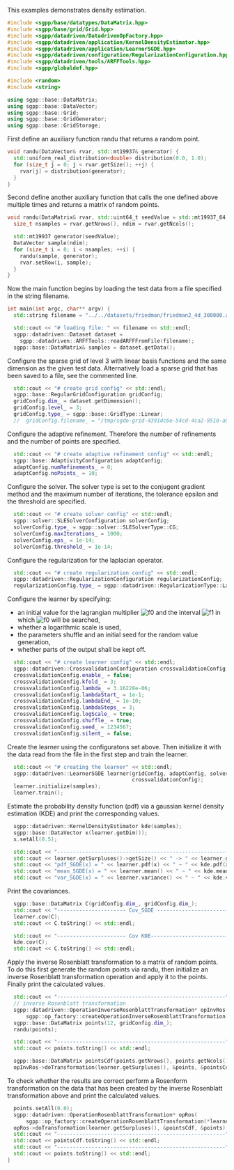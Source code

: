 
This examples demonstrates density estimation.

```c++
#include <sgpp/base/datatypes/DataMatrix.hpp>
#include <sgpp/base/grid/Grid.hpp>
#include <sgpp/datadriven/DatadrivenOpFactory.hpp>
#include <sgpp/datadriven/application/KernelDensityEstimator.hpp>
#include <sgpp/datadriven/application/LearnerSGDE.hpp>
#include <sgpp/datadriven/configuration/RegularizationConfiguration.hpp>
#include <sgpp/datadriven/tools/ARFFTools.hpp>
#include <sgpp/globaldef.hpp>

#include <random>
#include <string>

using sgpp::base::DataMatrix;
using sgpp::base::DataVector;
using sgpp::base::Grid;
using sgpp::base::GridGenerator;
using sgpp::base::GridStorage;
```

First define an auxiliary function randu that returns a random point.

```c++
void randu(DataVector& rvar, std::mt19937& generator) {
  std::uniform_real_distribution<double> distribution(0.0, 1.0);
  for (size_t j = 0; j < rvar.getSize(); ++j) {
    rvar[j] = distribution(generator);
  }
}
```

Second define another auxiliary function that calls the one defined above multiple times and
returns a matrix of random points.

```c++
void randu(DataMatrix& rvar, std::uint64_t seedValue = std::mt19937_64::default_seed) {
  size_t nsamples = rvar.getNrows(), ndim = rvar.getNcols();

  std::mt19937 generator(seedValue);
  DataVector sample(ndim);
  for (size_t i = 0; i < nsamples; ++i) {
    randu(sample, generator);
    rvar.setRow(i, sample);
  }
}
```

Now the main function begins by loading the test data from a file specified in the string
filename.

```c++
int main(int argc, char** argv) {
  std::string filename = "../../datasets/friedman/friedman2_4d_300000.arff";

  std::cout << "# loading file: " << filename << std::endl;
  sgpp::datadriven::Dataset dataset =
    sgpp::datadriven::ARFFTools::readARFFFromFile(filename);
  sgpp::base::DataMatrix& samples = dataset.getData();
```

Configure the sparse grid of level 3 with linear basis functions and the same dimension as the
given test data.
Alternatively load a sparse grid that has been saved to a file, see the commented line.

```c++
  std::cout << "# create grid config" << std::endl;
  sgpp::base::RegularGridConfiguration gridConfig;
  gridConfig.dim_ = dataset.getDimension();
  gridConfig.level_ = 3;
  gridConfig.type_ = sgpp::base::GridType::Linear;
  //  gridConfig.filename_ = "/tmp/sgde-grid-4391dc6e-54cd-4ca2-9510-a9c02a2889ec.grid";
```

Configure the adaptive refinement. Therefore the number of refinements and the number of points
are specified.

```c++
  std::cout << "# create adaptive refinement config" << std::endl;
  sgpp::base::AdaptivityConfiguration adaptConfig;
  adaptConfig.numRefinements_ = 0;
  adaptConfig.noPoints_ = 10;
```

Configure the solver. The solver type is set to the conjugent gradient method and the maximum
number of iterations, the tolerance epsilon and the threshold are specified.

```c++
  std::cout << "# create solver config" << std::endl;
  sgpp::solver::SLESolverConfiguration solverConfig;
  solverConfig.type_ = sgpp::solver::SLESolverType::CG;
  solverConfig.maxIterations_ = 1000;
  solverConfig.eps_ = 1e-14;
  solverConfig.threshold_ = 1e-14;
```

Configure the regularization for the laplacian operator.

```c++
  std::cout << "# create regularization config" << std::endl;
  sgpp::datadriven::RegularizationConfiguration regularizationConfig;
  regularizationConfig.type_ = sgpp::datadriven::RegularizationType::Laplace;
```

Configure the learner by specifying:
- an initial value for the lagrangian multiplier ![f0] and the interval
  ![f1] in which ![f0] will be searched,
- whether a logarithmic scale is used,
- the parameters shuffle and an initial seed for the random value generation,
- whether parts of the output shall be kept off.

```c++
  std::cout << "# create learner config" << std::endl;
  sgpp::datadriven::CrossvalidationConfiguration crossvalidationConfig;
  crossvalidationConfig.enable_ = false;
  crossvalidationConfig.kfold_ = 3;
  crossvalidationConfig.lambda_ = 3.16228e-06;
  crossvalidationConfig.lambdaStart_ = 1e-1;
  crossvalidationConfig.lambdaEnd_ = 1e-10;
  crossvalidationConfig.lambdaSteps_ = 3;
  crossvalidationConfig.logScale_ = true;
  crossvalidationConfig.shuffle_ = true;
  crossvalidationConfig.seed_ = 1234567;
  crossvalidationConfig.silent_ = false;
```

Create the learner using the configuratons set above. Then initialize it with the data read
from the file in the first step and train the learner.

```c++
  std::cout << "# creating the learner" << std::endl;
  sgpp::datadriven::LearnerSGDE learner(gridConfig, adaptConfig, solverConfig, regularizationConfig,
                                        crossvalidationConfig);
  learner.initialize(samples);
  learner.train();
```

Estimate the probability density function (pdf) via a gaussian kernel density estimation (KDE)
and print the corresponding values.

```c++
  sgpp::datadriven::KernelDensityEstimator kde(samples);
  sgpp::base::DataVector x(learner.getDim());
  x.setAll(0.5);

  std::cout << "--------------------------------------------------------\n";
  std::cout << learner.getSurpluses()->getSize() << " -> " << learner.getSurpluses()->sum() << "\n";
  std::cout << "pdf_SGDE(x) = " << learner.pdf(x) << " ~ " << kde.pdf(x) << " =pdf_KDE(x)\n";
  std::cout << "mean_SGDE(x) = " << learner.mean() << " ~ " << kde.mean() << " = mean_KDE(x)\n";
  std::cout << "var_SGDE(x) = " << learner.variance() << " ~ " << kde.variance() << "=var_KDE(x)\n";
```

Print the covariances.

```c++
  sgpp::base::DataMatrix C(gridConfig.dim_, gridConfig.dim_);
  std::cout << "---------------------- Cov_SGDE ------------------------------" << std::endl;
  learner.cov(C);
  std::cout << C.toString() << std::endl;

  std::cout << "---------------------- Cov KDE--------------------------------" << std::endl;
  kde.cov(C);
  std::cout << C.toString() << std::endl;
```

Apply the inverse Rosenblatt transformation to a matrix of random points. To do this first
generate the random points via randu, then initialize an inverse Rosenblatt transformation
operation and apply it to the points. Finally print the calculated values.

```c++
  std::cout << "------------------------------------------------------" << std::endl;
  // inverse Rosenblatt transformation
  sgpp::datadriven::OperationInverseRosenblattTransformation* opInvRos(
      sgpp::op_factory::createOperationInverseRosenblattTransformation(*learner.getGrid()));
  sgpp::base::DataMatrix points(12, gridConfig.dim_);
  randu(points);

  std::cout << "------------------------------------------------------" << std::endl;
  std::cout << points.toString() << std::endl;

  sgpp::base::DataMatrix pointsCdf(points.getNrows(), points.getNcols());
  opInvRos->doTransformation(learner.getSurpluses(), &points, &pointsCdf);
```

To check whether the results are correct perform a Rosenform transformation on the data that
has been created by the inverse Rosenblatt transformation above and print the calculated
values.

```c++
  points.setAll(0.0);
  sgpp::datadriven::OperationRosenblattTransformation* opRos(
      sgpp::op_factory::createOperationRosenblattTransformation(*learner.getGrid()));
  opRos->doTransformation(learner.getSurpluses(), &pointsCdf, &points);
  std::cout << "------------------------------------------------------" << std::endl;
  std::cout << pointsCdf.toString() << std::endl;
  std::cout << "------------------------------------------------------" << std::endl;
  std::cout << points.toString() << std::endl;
}
```


[f0]: http://chart.apis.google.com/chart?cht=tx&chl=%5Clambda
[f1]: http://chart.apis.google.com/chart?cht=tx&chl=%20%5B%5Clambda_%7BStart%7D%20%2C%20%5Clambda_%7BEnd%7D%5D%20